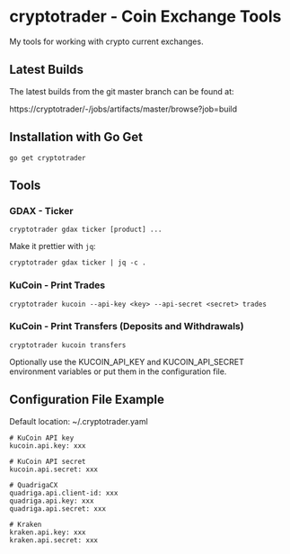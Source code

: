 # cryptotrader - Coin Exchange Tools

My tools for working with crypto current exchanges.

## Latest Builds

The latest builds from the git master branch can be found at:

https://cryptotrader/-/jobs/artifacts/master/browse?job=build

## Installation with Go Get

```
go get cryptotrader
```

## Tools

### GDAX - Ticker

```
cryptotrader gdax ticker [product] ...
```

Make it prettier with `jq`:

```
cryptotrader gdax ticker | jq -c .
```

### KuCoin - Print Trades

```
cryptotrader kucoin --api-key <key> --api-secret <secret> trades
```

### KuCoin - Print Transfers (Deposits and Withdrawals)

```
cryptotrader kucoin transfers
```

Optionally use the KUCOIN_API_KEY and KUCOIN_API_SECRET environment variables
or put them in the configuration file.

## Configuration File Example

Default location: ~/.cryptotrader.yaml

```
# KuCoin API key
kucoin.api.key: xxx

# KuCoin API secret
kucoin.api.secret: xxx

# QuadrigaCX
quadriga.api.client-id: xxx
quadriga.api.key: xxx
quadriga.api.secret: xxx

# Kraken
kraken.api.key: xxx
kraken.api.secret: xxx
```
